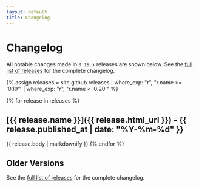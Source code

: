 ```yaml
---
layout: default
title: Changelog
---
```


# Changelog

All notable changes made in `0.19.x` releases are shown below. See the [full list of releases](/releases) for the complete changelog.

{% assign releases = site.github.releases | where_exp: "r", "r.name >= '0.19'" | where_exp: "r", "r.name < '0.20'" %}

{% for release in releases %}   
## [{{ release.name }}]({{ release.html_url }}) - {{ release.published_at | date: "%Y-%m-%d" }}
{{ release.body | markdownify }}
{% endfor %}

## Older Versions

See the [full list of releases](/releases) for the complete changelog.
